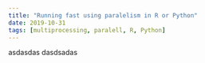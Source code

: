 ```yaml
---
title: "Running fast using paralelism in R or Python"
date: 2019-10-31
tags: [multiprocessing, paralell, R, Python]
---
```


asdasdas
dasdsadas

